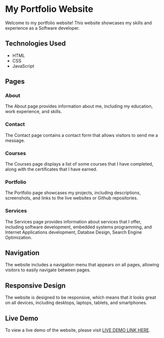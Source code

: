 <h1>My Portfolio Website</h1>

<p>Welcome to my portfolio website! This website showcases my skills and experience as a Software developer.</p>

<h2>Technologies Used</h2>
<ul>
  <li>HTML</li>
  <li>CSS</li>
  <li>JavaScript</li>
</ul>

<h2>Pages</h2>
<h3>About</h3>
<p>The About page provides information about me, including my education, work experience, and skills.</p>

<h3>Contact</h3>
<p>The Contact page contains a contact form that allows visitors to send me a message.</p>

<h3>Courses</h3>
<p>The Courses page displays a list of some courses that I have completed, along with the certificates that I have earned.</p>

<h3>Portfolio</h3>
<p>The Portfolio page showcases my projects, including descriptions, screenshots, and links to the live websites or Github repositories.</p>

<h3>Services</h3>
<p>The Services page provides information about services that I offer, including software development, embedded systems programming, and Internet Applications development, Databse Design, Search Engine Optimization.</p>

<h2>Navigation</h2>
<p>The website includes a navigation menu that appears on all pages, allowing visitors to easily navigate between pages.</p>

<h2>Responsive Design</h2>
<p>The website is designed to be responsive, which means that it looks great on all devices, including desktops, laptops, tablets, and smartphones.</p>

<h2>Live Demo</h2>
<p>To view a live demo of the website, please visit <a href="https://ulrich-jato.github.io/">LIVE DEMO LINK HERE</a>.</p>
